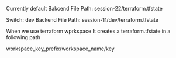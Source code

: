 Currently default
Bakcend File Path: session-22/terraform.tfstate

Switch: dev 
Backend File Path: session-11/dev/terraform.tfstate

When we use terraform wprkspace
It creates a terraform.tfstate in a following path

workspace_key_prefix/workspace_name/key

